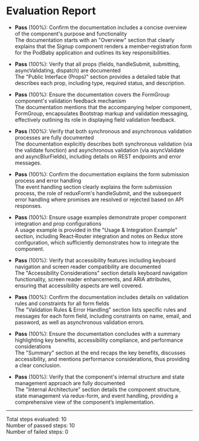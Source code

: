 # Evaluation Report

- **Pass** (100%): Confirm the documentation includes a concise overview of the component's purpose and functionality  
  The documentation starts with an "Overview" section that clearly explains that the Signup component renders a member‑registration form for the PodBaby application and outlines its key responsibilities.

- **Pass** (100%): Verify that all props (fields, handleSubmit, submitting, asyncValidating, dispatch) are documented  
  The "Public Interface (Props)" section provides a detailed table that describes each prop, including type, required status, and description.

- **Pass** (100%): Ensure the documentation covers the FormGroup component's validation feedback mechanism  
  The documentation mentions that the accompanying helper component, FormGroup, encapsulates Bootstrap markup and validation messaging, effectively outlining its role in displaying field validation feedback.

- **Pass** (100%): Verify that both synchronous and asynchronous validation processes are fully documented  
  The documentation explicitly describes both synchronous validation (via the validate function) and asynchronous validation (via asyncValidate and asyncBlurFields), including details on REST endpoints and error messages.

- **Pass** (100%): Confirm the documentation explains the form submission process and error handling  
  The event handling section clearly explains the form submission process, the role of reduxForm's handleSubmit, and the subsequent error handling where promises are resolved or rejected based on API responses.

- **Pass** (100%): Ensure usage examples demonstrate proper component integration and prop configurations  
  A usage example is provided in the "Usage & Integration Example" section, including React‑Router integration and notes on Redux store configuration, which sufficiently demonstrates how to integrate the component.

- **Pass** (100%): Verify that accessibility features including keyboard navigation and screen reader compatibility are documented  
  The "Accessibility Considerations" section details keyboard navigation functionality, screen reader enhancements, and ARIA attributes, ensuring that accessibility aspects are well covered.

- **Pass** (100%): Confirm the documentation includes details on validation rules and constraints for all form fields  
  The "Validation Rules & Error Handling" section lists specific rules and messages for each form field, including constraints on name, email, and password, as well as asynchronous validation errors.

- **Pass** (100%): Ensure the documentation concludes with a summary highlighting key benefits, accessibility compliance, and performance considerations  
  The "Summary" section at the end recaps the key benefits, discusses accessibility, and mentions performance considerations, thus providing a clear conclusion.

- **Pass** (100%): Verify that the component's internal structure and state management approach are fully documented  
  The "Internal Architecture" section details the component structure, state management via redux-form, and event handling, providing a comprehensive view of the component’s implementation.

---

Total steps evaluated: 10  
Number of passed steps: 10  
Number of failed steps: 0